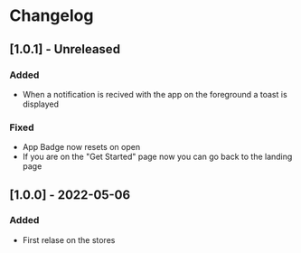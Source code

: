 # Changelog

## [1.0.1] - Unreleased

### Added

- When a notification is recived with the app on the foreground a toast is displayed

### Fixed

- App Badge now resets on open
- If you are on the "Get Started" page now you can go back to the landing page

## [1.0.0] - 2022-05-06

### Added

- First relase on the stores
